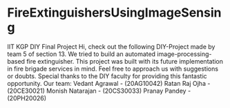 # FireExtinguishersUsingImageSensing
IIT KGP DIY Final Project
Hi, check out the following DIY-Project made by team 5 of section 13. We tried to build an automated image-processing-based fire extinguisher. This project was built with its future implementation in fire brigade services in mind. Feel free to approach us with suggestions or doubts. Special thanks to the DIY faculty for providing this fantastic opportunity.
  Our team:
  Vedant Agrawal - (20AG10042)
  Ratan Raj Ojha - (20CE30021)
  Monish Natarajan - (20CS30033)
  Pranay Pandey - (20PH20026)
  
